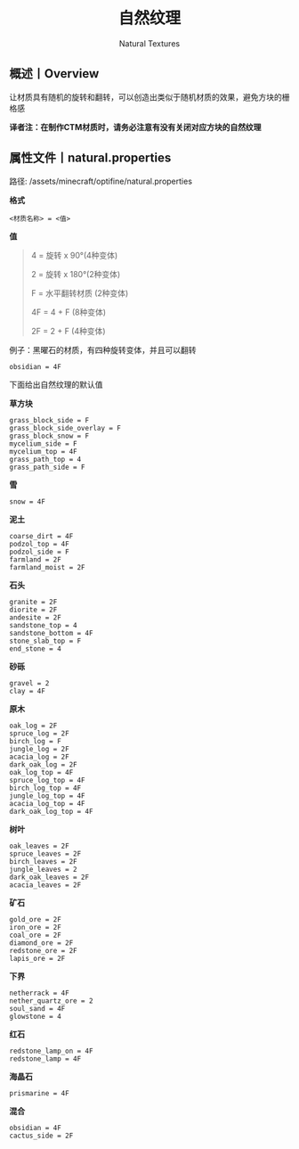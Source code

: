 <center><h1>自然纹理</h1><p>Natural Textures</p></center>

## 概述丨Overview

让材质具有随机的旋转和翻转，可以创造出类似于随机材质的效果，避免方块的栅格感

**译者注：在制作CTM材质时，请务必注意有没有关闭对应方块的自然纹理**



## 属性文件丨natural.properties

路径: /assets/minecraft/optifine/natural.properties



**格式**

```properties
<材质名称> = <值>
```



**值**

> 4 = 旋转 x 90°(4种变体)
>
> 2 = 旋转 x 180°(2种变体)
>
> F = 水平翻转材质 (2种变体)
>
> 4F = 4 + F (8种变体)
>
> 2F = 2 + F (4种变体)

例子：黑曜石的材质，有四种旋转变体，并且可以翻转

```properties
obsidian = 4F
```

下面给出自然纹理的默认值

**草方块**

```properties
grass_block_side = F
grass_block_side_overlay = F
grass_block_snow = F
mycelium_side = F
mycelium_top = 4F
grass_path_top = 4
grass_path_side = F
```

**雪**

```properties
snow = 4F
```

**泥土**

```properties
coarse_dirt = 4F
podzol_top = 4F
podzol_side = F
farmland = 2F
farmland_moist = 2F
```

**石头**

```properties
granite = 2F
diorite = 2F
andesite = 2F
sandstone_top = 4
sandstone_bottom = 4F
stone_slab_top = F
end_stone = 4
```

**砂砾**

```properties
gravel = 2
clay = 4F
```

**原木**

```properties
oak_log = 2F
spruce_log = 2F
birch_log = F
jungle_log = 2F
acacia_log = 2F
dark_oak_log = 2F
oak_log_top = 4F
spruce_log_top = 4F
birch_log_top = 4F
jungle_log_top = 4F
acacia_log_top = 4F
dark_oak_log_top = 4F
```

**树叶**

```properties
oak_leaves = 2F
spruce_leaves = 2F
birch_leaves = 2F
jungle_leaves = 2
dark_oak_leaves = 2F
acacia_leaves = 2F
```

**矿石**

```properties
gold_ore = 2F
iron_ore = 2F
coal_ore = 2F
diamond_ore = 2F
redstone_ore = 2F
lapis_ore = 2F
```

**下界**

```properties
netherrack = 4F
nether_quartz_ore = 2
soul_sand = 4F
glowstone = 4
```

**红石**

```properties
redstone_lamp_on = 4F
redstone_lamp = 4F
```

**海晶石**

```properties
prismarine = 4F
```

**混合**

```properties
obsidian = 4F
cactus_side = 2F
```



